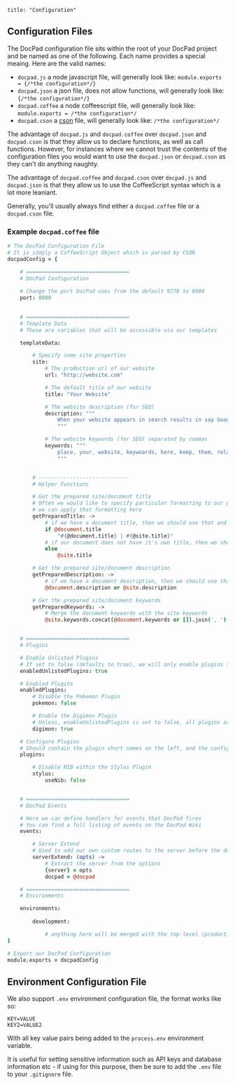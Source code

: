 ```
title: "Configuration"
```

## Configuration Files

The DocPad configuration file sits within the root of your DocPad project and be named as one of the following. Each name provides a special meaing. Here are the valid names:

- `docpad.js` a node javascript file, will generally look like: `module.exports = {/*the configuration*/}`
- `docpad.json` a json file, does not allow functions, will generally look like: `{/*the configuration*/}`
- `docpad.coffee` a node coffeescript file, will generally look like: `module.exports = /*the configuration*/`
- `docpad.cson` a [cson](https://github.com/bevry/cson) file, will generally look like: `/*the configuration*/`

The advantage of `docpad.js` and `docpad.coffee` over `docpad.json` and `docpad.cson` is that they allow us to declare functions, as well as call functions. However, for instances where we cannot trust the contents of the configuration files you would want to use the `docpad.json` or `docpad.cson` as they can't do anything naughty.

The advantage of `docpad.coffee` and `docpad.cson` over `docpad.js` and `docpad.json` is that they allow us to use the CoffeeScript syntax which is a lot more leaniant.

Generally, you'll usually always find either a `docpad.coffee` file or a `docpad.cson` file.


### Example `docpad.coffee` file

``` coffee
# The DocPad Configuration File
# It is simply a CoffeeScript Object which is parsed by CSON
docpadConfig = {

	# =================================
	# DocPad Configuration
	
	# Change the port DocPad uses from the default 9778 to 8080
	port: 8080

	
	# =================================
	# Template Data
	# These are variables that will be accessible via our templates

	templateData:

		# Specify some site properties
		site:
			# The production url of our website
			url: "http://website.com"

			# The default title of our website
			title: "Your Website"

			# The website description (for SEO)
			description: """
				When your website appears in search results in say Google, the text here will be shown underneath your website's title.
				"""

			# The website keywords (for SEO) separated by commas
			keywords: """
				place, your, website, keywoards, here, keep, them, related, to, the, content, of, your, website
				"""


		# -----------------------------
		# Helper Functions

		# Get the prepared site/document title
		# Often we would like to specify particular formatting to our page's title
		# we can apply that formatting here
		getPreparedTitle: ->
			# if we have a document title, then we should use that and suffix the site's title onto it
			if @document.title
				"#{@document.title} | #{@site.title}"
			# if our document does not have it's own title, then we should just use the site's title
			else
				@site.title

		# Get the prepared site/document description
		getPreparedDescription: ->
			# if we have a document description, then we should use that, otherwise use the site's description
			@document.description or @site.description

		# Get the prepared site/document keywords
		getPreparedKeywords: ->
			# Merge the document keywords with the site keywords
			@site.keywords.concat(@document.keywords or []).join(', ')


	# =================================
	# Plugins

	# Enable Unlisted Plugins
	# If set to false (defaults to true), we will only enable plugins that have been explicitly set to true inside enabledPlugins
	enabledUnlistedPlugins: true

	# Enabled Plugins
	enabledPlugins:
		# Disable the Pokemon Plugin
		pokemon: false

		# Enable the Digimon Plugin
		# Unless, enableUnlistedPlugins is set to false, all plugins are enabled by default
		digimon: true

	# Configure Plugins
	# Should contain the plugin short names on the left, and the configuration to pass the plugin on the right
	plugins:

		# Disable NIB within the Stylus Plugin
		stylus:
			useNib: false


	# =================================
	# DocPad Events

	# Here we can define handlers for events that DocPad fires
	# You can find a full listing of events on the DocPad Wiki
	events:

		# Server Extend
		# Used to add our own custom routes to the server before the docpad routes are added
		serverExtend: (opts) ->
			# Extract the server from the options
			{server} = opts
			docpad = @docpad

	# =================================
	# Environments

	environments:
	
		development:

			# anything here will be merged with the top-level (production) configuration if we are running inside the development environment
}

# Export our DocPad Configuration
module.exports = docpadConfig
```


## Environment Configuration File

We also support `.env` environment configuration file, the format works like so:

```
KEY=VALUE
KEY2=VALUE2
```

With all key value pairs being added to the `process.env` environment variable.

It is useful for setting sensitive information such as API keys and database information etc - if using for this purpose, then be sure to add the `.env` file to your `.gitignore` file.

